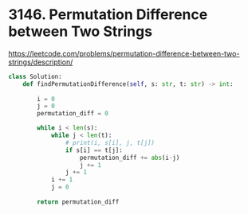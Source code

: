 # 3146. Permutation Difference between Two Strings
https://leetcode.com/problems/permutation-difference-between-two-strings/description/

```python
class Solution:
    def findPermutationDifference(self, s: str, t: str) -> int:
        
        i = 0
        j = 0
        permutation_diff = 0

        while i < len(s):
            while j < len(t):
                # print(i, s[i], j, t[j])
                if s[i] == t[j]:
                    permutation_diff += abs(i-j)
                    j += 1
                j += 1
            i += 1 
            j = 0
        
        return permutation_diff
```
